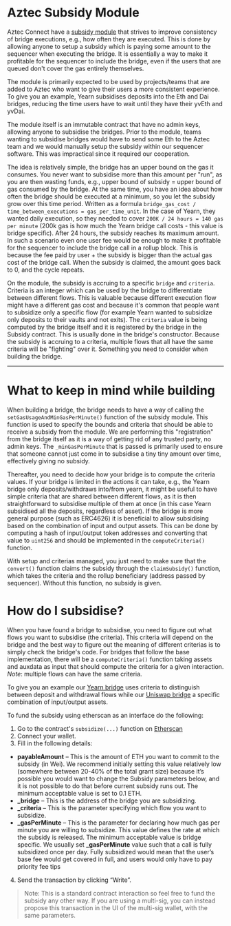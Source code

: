# Aztec Subsidy Module
Aztec Connect have a [subsidy module](https://etherscan.io/address/0xABc30E831B5Cc173A9Ed5941714A7845c909e7fA) that strives to improve consistency of bridge executions, e.g., how often they are executed. This is done by allowing anyone to setup a subsidy which is paying some amount to the sequencer when executing the bridge. It is essentially a way to make it profitable for the sequencer to include the bridge, even if the users that are queued don't cover the gas entirely themselves. 

The module is primarily expected to be used by projects/teams that are added to Aztec who want to give their users a more consistent experience. To give you an example, Yearn subsidises deposits into the Eth and Dai bridges, reducing the time users have to wait until they have their yvEth and yvDai.

The module itself is an immutable contract that have no admin keys, allowing anyone to subsidise the bridges. Prior to the module, teams wanting to subsidise bridges would have to send some Eth to the Aztec team and we would manually setup the subsidy within our sequencer software. This was impractical since it required our cooperation.

The idea is relatively simple, the bridge has an upper bound on the gas it consumes. You never want to subsidise more than this amount per "run", as you are then wasting funds, e.g., upper bound of subsidy = upper bound of gas consumed by the bridge. At the same time, you have an idea about how often the bridge should be executed at a minimum, so you let the subsidy grow over this time period. Written as a formula `bridge_gas_cost / time_between_executions = gas_per_time_unit`. In the case of Yearn, they wanted daily execution, so they needed to cover `200K / 24 hours = 140 gas per minute` (200k gas is how much the Yearn bridge call costs - this value is bridge specific). After 24 hours, the subsidy reaches its maximum amount. In such a scenario even one user fee would be enough to make it profitable for the sequencer to include the bridge call in a rollup block. This is because the fee paid by user + the subsidy is bigger than the actual gas cost of the bridge call. When the subsidy is claimed, the amount goes back to 0, and the cycle repeats. 

On the module, the subsidy is accruing to a specific `bridge` and `criteria`. Criteria is an integer which can be used by the bridge to differentiate between different flows. This is valuable because different execution flow might have a different gas cost and because it's common that people want to subsidize only a specific flow (for example Yearn wanted to subsidize only deposits to their vaults and not exits). The `criteria` value is being computed by the bridge itself and it is registered by the bridge in the Subsidy contract. This is usually done in the bridge's constructor. Because the subsidy is accruing to a criteria, multiple flows that all have the same criteria will be "fighting" over it. Something you need to consider when building the bridge. 


---
# What to keep in mind while building
When building a bridge, the bridge needs to have a way of calling the `setGasUsageAndMinGasPerMinute()` function of the subsidy module. This function is used to specify the bounds and criteria that should be able to receive a subsidy from the module. We are performing this "registration" from the bridge itself as it is a way of getting rid of any trusted party, no admin keys. The `_minGasPerMinute` that is passed is primarily used to ensure that someone cannot just come in to subsidise a tiny tiny amount over time, effectively giving no subsidy.

Thereafter, you need to decide how your bridge is to compute the criteria values. If your bridge is limited in the actions it can take, e.g., the Yearn bridge only deposits/withdraws into/from yearn, it might be useful to have simple criteria that are shared between different flows, as it is then straightforward to subsidise multiple of them at once (in this case Yearn subsidised all the deposits, regardless of asset). If the bridge is more general purpose (such as ERC4626) it is beneficial to allow subsidising based on the combination of input and output assets. This can be done by computing a hash of input/output token addresses and converting that value to `uint256` and should be implemented in the `computeCriteria()` function.

With setup and criterias managed, you just need to make sure that the `convert()` function claims the subsidy through the `claimSubsidy()` function, which takes the criteria and the rollup beneficiary (address passed by sequencer). Without this function, no subsidy is given. 

# How do I subsidise?
When you have found a bridge to subsidise, you need to figure out what flows you want to subsidise (the criteria). This criteria will depend on the bridge and the best way to figure out the meaning of different criterias is to simply check the bridge's code. 
For bridges that follow the base implementation, there will be a `computeCriteria()` function taking assets and auxdata as input that should compute the criteria for a given interaction. *Note*: multiple flows can have the same criteria.


To give you an example our [Yearn bridge](../../../bridges/yearn/YearnBridge.sol) uses criteria to distinguish between deposit and withdrawal flows while our [Uniswap bridge](../../../bridges/uniswap/UniswapBridge.sol)  a specific combination of input/output assets.

To fund the subsidy using etherscan as an interface do the following:

1. Go to the contract's `subsidize(...)` function on [Etherscan](https://etherscan.io/address/0xabc30e831b5cc173a9ed5941714a7845c909e7fa#writeContract#F5)
2. Connect your wallet.
3. Fill in the following details:

  - **payableAmount** – This is the amount of ETH you want to commit to the subsidy (in Wei). We recommend initially setting this value relatively low (somewhere between 20-40% of the total grant size) because it’s possible you would want to change the Subsidy parameters below, and it is not possible to do that before current subsidy runs out. The minimum acceptable value is set to 0.1 ETH.
  - **\_bridge** – This is the address of the bridge you are subsidizing.
  - **\_criteria** – This is the parameter specifying which flow you want to subsidize.
  - **\_gasPerMinute** – This is the parameter for declaring how much gas per minute you are willing to subsidize. This value defines the rate at which the subsidy is released. The minimum acceptable value is bridge specific. We usually set **\_gasPerMinute** value such that a call is fully subsidized once per day. Fully subsidized would mean that the user’s base fee would get covered in full, and users would only have to pay priority fee tips

4. Send the transaction by clicking “Write”.

> Note: This is a standard contract interaction so feel free to fund the subsidy any other way.
> If you are using a multi-sig, you can instead propose this transaction in the UI of the multi-sig wallet, with the same parameters.
